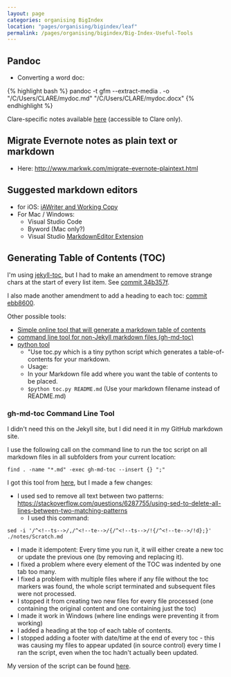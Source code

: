 ```yaml
---
layout: page
categories: organising BigIndex
location: "pages/organising/bigindex/leaf"
permalink: /pages/organising/bigindex/Big-Index-Useful-Tools
---
```


## Pandoc

* Converting a word doc: 

{% highlight bash %}
pandoc -t gfm --extract-media . -o "/C/Users/CLARE/mydoc.md" "/C/Users/CLARE/mydoc.docx"
{% endhighlight %}

Clare-specific notes available [here](https://github.com/claresudbery/clare-tech/blob/master/organising/BigIndex/Big-Index-Useful-Commands.md) (accessible to Clare only).
		
## Migrate Evernote notes as plain text or markdown
* Here: http://www.markwk.com/migrate-evernote-plaintext.html

## Suggested markdown editors 

- for iOS: [iAWriter and Working Copy](https://thesweetsetup.com/apps/our-favorite-markdown-writing-app-for-the-iphone/)
- For Mac / Windows: 
    - Visual Studio Code
    - Byword (Mac only?)
    - Visual Studio [MarkdownEditor Extension](https://marketplace.visualstudio.com/items?itemName=MadsKristensen.MarkdownEditor)

## Generating Table of Contents (TOC)

I'm using [jekyll-toc](https://github.com/allejo/jekyll-toc/), but I had to make an amendment to remove strange chars at the start of every list item. See [commit 34b357f](https://github.com/claresudbery/clare-wiki-ably/commit/34b357f).

I also made another amendment to add a heading to each toc: [commit ebb8600](https://github.com/claresudbery/clare-wiki-ably/commit/ebb8600).

Other possible tools:

- [Simple online tool that will generate a markdown table of contents](https://ecotrust-canada.github.io/markdown-toc/)
- [command line tool for non-Jekyll markdown files (gh-md-toc)](#gh-md-toc-command-line-tool)    
- [python tool](https://gist.github.com/live-wire/fdcd9adaf4738fcabb0af47a28b7b279)
    - "Use toc.py which is a tiny python script which generates a table-of-contents for your markdown.
    - Usage:
    - In your Markdown file add <toc> where you want the table of contents to be placed.
    - `$python toc.py README.md` (Use your markdown filename instead of README.md)

### gh-md-toc Command Line Tool

I didn't need this on the Jekyll site, but I did need it in my GitHub markdown site.

I use the following call on the command line to run the toc script on all markdown files in all subfolders from your current location:

```
find . -name "*.md" -exec gh-md-toc --insert {} ";"
```

I got this tool from [here](https://github.com/ekalinin/github-markdown-toc), but I made a few changes:

- I used sed to remove all text between two patterns: https://stackoverflow.com/questions/6287755/using-sed-to-delete-all-lines-between-two-matching-patterns
    - I used this command: 
```
sed -i '/^<!--ts-->/,/^<!--te-->/{/^<!--ts-->/!{/^<!--te-->/!d};}' ./notes/Scratch.md
```
- I made it idempotent: Every time you run it, it will either create a new toc or update the previous one (by removing and replacing it).
- I fixed a problem where every element of the TOC was indented by one tab too many.
- I fixed a problem with multiple files where if any file without the toc markers was found, the whole script terminated and subsequent files were not processed.
- I stopped it from creating two new files for every file processed (one containing the original content and one containing just the toc)
- I made it work in Windows (where line endings were preventing it from working)
- I added a heading at the top of each table of contents.
- I stopped adding a footer with date/time at the end of every toc - this was causing my files to appear updated (in source control) every time I ran the script, even when the toc hadn't actually been updated.

My version of the script can be found [here](/resources/gh-md-toc).